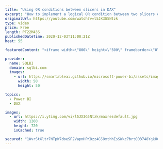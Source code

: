 ```yaml
---
title: "Using OR conditions between slicers in DAX"
excerpt: "How to implement a logical OR condition between two slicers of a Power BI report, or of a PivotTable in Excel. By default, when relying on more than one slicer they are considered in an AND condition. This video+article explains how to change this behavior using DAX.  Article and sample download: https://sql.bi/66373?aff=yt"
originalUrl: https://youtube.com/watch?v=l5JX3G5Ntzk
type: video
price: Free
length: PT22M43S
publishedDateTime: 2020-12-03T11:00:21Z
heat: 55

featuredContent: "<iframe width=\"800\" height=\"500\" frameborder=\"0\" src=\"https://www.youtube.com/embed/l5JX3G5Ntzk\" allow=\"accelerometer; autoplay; encrypted-media; gyroscope; picture-in-picture\" allowfullscreen></iframe>"

provider:
  name: SQLBI
  domain: sqlbi.com
  images:
    - url: https://smartableai.github.io/microsoft-power-bi/assets/images/organizations/sqlbi.com-50x50.jpg
      width: 50
      height: 50

topics:
  - Power BI
  - DAX

images:
  - url: https://i.ytimg.com/vi/l5JX3G5Ntzk/maxresdefault.jpg
    width: 1280
    height: 720
    isCached: true

secured: "1WvrStXltr7NTpW7doeSF2VapnHPK8zz4GS8xthhEsSWkc7brtCO3748YgkU0sE5OKXpRUVIfx/iyu3c7cnc7fevzRX7Cg2iUocvUMhLfoiI+2vwpPhiKDleUHwLPp62UUzyknGKJJxSnhaRRlOWcBpFq5O8f9fg1UGFnWwgYv7Y9HJ9+xn6Yx3frEQDqt1BN2Yut75m76zcIwSSsvo9nxccqxWoNHGObQVUwE6s66jhnJ2F7nJtLQgq5U2vtnS47DiCg7Luwnj3PsyQSBf32nstMWG3wpQCHSko6jGeGInqrKNHuy7SOV1w/hMKD+DSe64IKEMsntKbQ02R7ftuG9tidY95pmscsGFVJyNyEPI4/91SDMYxRpY5XVLldE/EqzwVKur+ZJ5GATS536ZpkoAFxAkCySbtzEXdDF+QINI=;r2wANlHFY0jAM586/bwzpA=="
---
```


